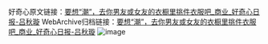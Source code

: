 好奇心原文链接：[要想“潮”，去你男友或女友的衣橱里挑件衣服吧_商业_好奇心日报-吕秋璇](https://www.qdaily.com/articles/5706.html)
WebArchive归档链接：[要想“潮”，去你男友或女友的衣橱里挑件衣服吧_商业_好奇心日报-吕秋璇](http://web.archive.org/web/20190623165350/https://www.qdaily.com/articles/5706.html)
![image](http://ww3.sinaimg.cn/large/007d5XDply1g3whatlhxlj30u045p4qp)